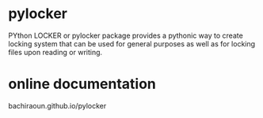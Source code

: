 # pylocker
PYthon LOCKER or pylocker package provides a pythonic way to create locking system that  can be used for general purposes as well as for locking files upon reading or writing.

# online documentation
bachiraoun.github.io/pylocker
